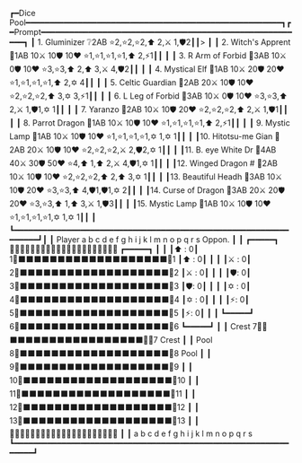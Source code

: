 ┏━Dice Pool━━━━━━━━━━━━━━━━━━━━━━━━━━━━━━━━━━━━━━━━━━━━━━━━━━━━━━┓┏━Prompt━━━━━━━━━━━━━━━━━━━━━━━━━━━━━━━━━━━━━━━━━━━━━━━━━━━━━━━━┓
┃ 1. Gluminizer      ❔2AB                ⭐2,⭐2,⭐2,⬆️ 2,⚔️ 1,🛡️2┃┃>                                                              ┃
┃ 2. Witch's Apprent 🧙1AB 10⚔️  10🛡️ 10❤️  ⭐1,⭐1,⭐1,⭐1,⬆️ 2,⚡1┃┃                                                               ┃
┃ 3. R Arm of Forbid 🧙3AB 10⚔️   0🛡️ 10❤️  ⭐3,⭐3,⬆️ 2,⬆️ 3,⚔️ 4,🛡️2┃┃                                                               ┃
┃ 4. Mystical Elf    🧙1AB 10⚔️  20🛡️ 20❤️  ⭐1,⭐1,⭐1,⭐1,⬆️ 2,✡️ 4┃┃                                                               ┃
┃ 5. Celtic Guardian 🥋2AB 20⚔️  10🛡️ 10❤️  ⭐2,⭐2,⭐2,⬆️ 3,✡️ 3,⚡1┃┃                                                               ┃
┃ 6. L Leg of Forbid 🧙3AB 10⚔️   0🛡️ 10❤️  ⭐3,⭐3,⬆️ 2,⚔️ 1,🛡️1,✡️ 1┃┃                                                               ┃
┃ 7. Yaranzo         🧟2AB 10⚔️  10🛡️ 20❤️  ⭐2,⭐2,⭐2,⬆️ 2,⚔️ 1,🛡️1┃┃                                                               ┃
┃ 8. Parrot Dragon   🐲1AB 10⚔️  10🛡️ 10❤️  ⭐1,⭐1,⭐1,⭐1,⬆️ 2,⚡1┃┃                                                               ┃
┃ 9. Mystic Lamp     🧙1AB 10⚔️  10🛡️ 10❤️  ⭐1,⭐1,⭐1,⭐1,✡️ 1,✡️ 1┃┃                                                               ┃
┃10. Hitotsu-me Gian 🐺2AB 20⚔️  10🛡️ 10❤️  ⭐2,⭐2,⭐2,⚔️ 2,🛡️2,✡️ 1┃┃                                                               ┃
┃11. B. eye White Dr 🐲4AB 40⚔️  30🛡️ 50❤️  ⭐4,⬆️ 1,⬆️ 2,⚔️ 4,🛡️1,✡️ 1┃┃                                                               ┃
┃12. Winged Dragon # 🐲2AB 10⚔️  10🛡️ 10❤️  ⭐2,⭐2,⭐2,⬆️ 2,⬆️ 3,✡️ 1┃┃                                                               ┃
┃13. Beautiful Headh 🥋3AB 10⚔️  10🛡️ 20❤️  ⭐3,⭐3,⬆️ 4,🛡️1,🛡️1,✡️ 2┃┃                                                               ┃
┃14. Curse of Dragon 🐲3AB 20⚔️  20🛡️ 20❤️  ⭐3,⭐3,⬆️ 1,⬆️ 3,⚔️ 1,🛡️3┃┃                                                               ┃
┃15. Mystic Lamp     🧙1AB 10⚔️  10🛡️ 10❤️  ⭐1,⭐1,⭐1,⭐1,✡️ 1,✡️ 1┃┃                                                               ┃
┗━━━━━━━━━━━━━━━━━━━━━━━━━━━━━━━━━━━━━━━━━━━━━━━━━━━━━━━━━━━━━━━━┛┃                                                               ┃
  Player      a b c d e f g h i j k l m n o p q r s      Oppon.   ┃                                                               ┃
  ┏━━━━━┓   🔲🔲🔲🔲🔲🔲🔲🔲🔲🔲🔲🔲🔲🔲🔲🔲🔲🔲🔲🔲🔲   ┏━━━━━┓  ┃                                                               ┃
  ┃⬆️ : 0┃  1🔲⬛⬛⬛⬛⬛⬛⬛⬛⬛⬛⬛⬛⬛⬛⬛⬛⬛⬛⬛🔲1  ┃⬆️ : 0┃  ┃                                                               ┃
  ┃⚔️ : 0┃  2🔲⬛⬛⬛⬛⬛⬛⬛⬛⬛⬛⬛⬛⬛⬛⬛⬛⬛⬛⬛🔲2  ┃⚔️ : 0┃  ┃                                                               ┃
  ┃🛡️: 0┃  3🔲⬛⬛⬛⬛⬛⬛⬛⬛⬛⬛⬛⬛⬛⬛⬛⬛⬛⬛⬛🔲3  ┃🛡️: 0┃  ┃                                                               ┃
  ┃✡️ : 0┃  4🔲⬛⬛⬛⬛⬛⬛⬛⬛⬛⬛⬛⬛⬛⬛⬛⬛⬛⬛⬛🔲4  ┃✡️ : 0┃  ┃                                                               ┃
  ┃⚡: 0┃  5🔲⬛⬛⬛⬛⬛⬛⬛⬛⬛⬛⬛⬛⬛⬛⬛⬛⬛⬛⬛🔲5  ┃⚡: 0┃  ┃                                                               ┃
  ┗━━━━━┛  6🔲⬛⬛⬛⬛⬛⬛⬛⬛⬛⬛⬛⬛⬛⬛⬛⬛⬛⬛⬛🔲6  ┗━━━━━┛  ┃                                                               ┃
   Crest   7🔲👑⬛⬛⬛⬛⬛⬛⬛⬛⬛⬛⬛⬛⬛⬛⬛⬛⬛👑🔲7   Crest   ┃                                                               ┃
   Pool    8🔲⬛⬛⬛⬛⬛⬛⬛⬛⬛⬛⬛⬛⬛⬛⬛⬛⬛⬛⬛🔲8   Pool    ┃                                                               ┃
           9🔲⬛⬛⬛⬛⬛⬛⬛⬛⬛⬛⬛⬛⬛⬛⬛⬛⬛⬛⬛🔲9           ┃                                                               ┃
          10🔲⬛⬛⬛⬛⬛⬛⬛⬛⬛⬛⬛⬛⬛⬛⬛⬛⬛⬛⬛🔲10          ┃                                                               ┃
          11🔲⬛⬛⬛⬛⬛⬛⬛⬛⬛⬛⬛⬛⬛⬛⬛⬛⬛⬛⬛🔲11          ┃                                                               ┃
          12🔲⬛⬛⬛⬛⬛⬛⬛⬛⬛⬛⬛⬛⬛⬛⬛⬛⬛⬛⬛🔲12          ┃                                                               ┃
          13🔲⬛⬛⬛⬛⬛⬛⬛⬛⬛⬛⬛⬛⬛⬛⬛⬛⬛⬛⬛🔲13          ┃                                                               ┃
            🔲🔲🔲🔲🔲🔲🔲🔲🔲🔲🔲🔲🔲🔲🔲🔲🔲🔲🔲🔲🔲            ┃                                                               ┃
               a b c d e f g h i j k l m n o p q r s              ┗━━━━━━━━━━━━━━━━━━━━━━━━━━━━━━━━━━━━━━━━━━━━━━━━━━━━━━━━━━━━━━━┛
